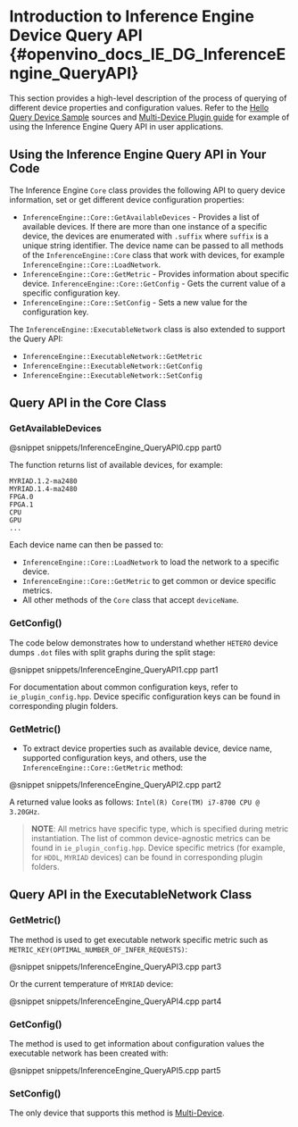 Introduction to Inference Engine Device Query API {#openvino_docs_IE_DG_InferenceEngine_QueryAPI}
===============================

This section provides a high-level description of the process of querying of different device properties and configuration values.
Refer to the [Hello Query Device Sample](../../inference-engine/samples/hello_query_device/README.md) sources and [Multi-Device Plugin guide](supported_plugins/MULTI.md) for example of using the Inference Engine Query API in user applications.

## Using the Inference Engine Query API in Your Code

The Inference Engine `Core` class provides the following API to query device information, set or get different device configuration properties:

* <code>InferenceEngine::Core::GetAvailableDevices</code> - Provides a list of available devices. If there are more than one instance of a specific device, the devices are enumerated with `.suffix` where `suffix` is a unique string identifier. The device name can be passed to all methods of the `InferenceEngine::Core` class that work with devices, for example `InferenceEngine::Core::LoadNetwork`.
* <code>InferenceEngine::Core::GetMetric</code> - Provides information about specific device.
  <code>InferenceEngine::Core::GetConfig</code> - Gets the current value of a specific configuration key.
* <code>InferenceEngine::Core::SetConfig</code> - Sets a new value for the configuration key.

The `InferenceEngine::ExecutableNetwork` class is also extended to support the Query API:

* <code>InferenceEngine::ExecutableNetwork::GetMetric</code>
* <code>InferenceEngine::ExecutableNetwork::GetConfig</code>
* <code>InferenceEngine::ExecutableNetwork::SetConfig</code>

## Query API in the Core Class

### GetAvailableDevices

@snippet snippets/InferenceEngine_QueryAPI0.cpp part0

The function returns list of available devices, for example:
```
MYRIAD.1.2-ma2480
MYRIAD.1.4-ma2480
FPGA.0
FPGA.1
CPU
GPU
...
```

Each device name can then be passed to:

* `InferenceEngine::Core::LoadNetwork` to load the network to a specific device.
* `InferenceEngine::Core::GetMetric` to get common or device specific metrics.
* All other methods of the `Core` class that accept `deviceName`.

### GetConfig()

The code below demonstrates how to understand whether `HETERO` device dumps `.dot` files with split graphs during the split stage:

@snippet snippets/InferenceEngine_QueryAPI1.cpp part1

For documentation about common configuration keys, refer to `ie_plugin_config.hpp`. Device specific configuration keys can be found in corresponding plugin folders.

### GetMetric()

* To extract device properties such as available device, device name, supported configuration keys, and others, use the `InferenceEngine::Core::GetMetric` method:

@snippet snippets/InferenceEngine_QueryAPI2.cpp part2

A returned value looks as follows: `Intel(R) Core(TM) i7-8700 CPU @ 3.20GHz`.

> **NOTE**: All metrics have specific type, which is specified during metric instantiation. The list of common device-agnostic metrics can be found in `ie_plugin_config.hpp`. Device specific metrics (for example, for `HDDL`, `MYRIAD` devices) can be found in corresponding plugin folders.

## Query API in the ExecutableNetwork Class

### GetMetric()

The method is used to get executable network specific metric such as `METRIC_KEY(OPTIMAL_NUMBER_OF_INFER_REQUESTS)`:

@snippet snippets/InferenceEngine_QueryAPI3.cpp part3

Or the current temperature of `MYRIAD` device:

@snippet snippets/InferenceEngine_QueryAPI4.cpp part4

### GetConfig()

The method is used to get information about configuration values the executable network has been created with:

@snippet snippets/InferenceEngine_QueryAPI5.cpp part5

### SetConfig()

The only device that supports this method is [Multi-Device](supported_plugins/MULTI.md).
